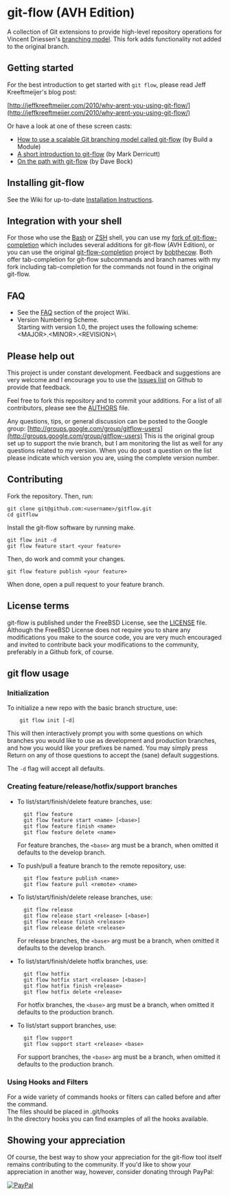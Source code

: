 # git-flow (AVH Edition)

A collection of Git extensions to provide high-level repository operations
for Vincent Driessen's [branching model](http://nvie.com/git-model "original
blog post"). This fork adds functionality not added to the original branch.


## Getting started

For the best introduction to get started with `git flow`, please read Jeff
Kreeftmeijer's blog post:

[http://jeffkreeftmeijer.com/2010/why-arent-you-using-git-flow/](http://jeffkreeftmeijer.com/2010/why-arent-you-using-git-flow/)

Or have a look at one of these screen casts:

* [How to use a scalable Git branching model called git-flow](http://buildamodule.com/video/change-management-and-version-control-deploying-releases-features-and-fixes-with-git-how-to-use-a-scalable-git-branching-model-called-gitflow) (by Build a Module)
* [A short introduction to git-flow](http://vimeo.com/16018419) (by Mark Derricutt)
* [On the path with git-flow](http://codesherpas.com/screencasts/on_the_path_gitflow.mov) (by Dave Bock)


## Installing git-flow

See the Wiki for up-to-date [Installation Instructions](https://github.com/petervanderdoes/gitflow/wiki/Installation).


## Integration with your shell

For those who use the [Bash](http://www.gnu.org/software/bash/) or [ZSH](http://www.zsh.org) 
shell, you can use my [fork of git-flow-completion](https://github.com/petervanderdoes/git-flow-completion) 
which includes several additions for git-flow (AVH Edition), or you can use the 
original [git-flow-completion](http://github.com/bobthecow/git-flow-completion) 
project by [bobthecow](http://github.com/bobthecow). Both offer tab-completion 
for git-flow subcommands and branch names with my fork including tab-completion 
for the commands not found in the original git-flow.


## FAQ

* See the [FAQ](http://github.com/petervanderdoes/gitflow/wiki/FAQ) section
of the project Wiki.
* Version Numbering Scheme.  
Starting with version 1.0, the project uses the following scheme:
\<MAJOR\>.\<MINOR\>.\<REVISION\>\

## Please help out

This project is under constant development. Feedback and suggestions are very
welcome and I encourage you to use the [Issues
list](http://github.com/petervanderdoes/gitflow/issues) on Github to provide that
feedback.

Feel free to fork this repository and to commit your additions. For a list of 
all contributors, please see the [AUTHORS](AUTHORS) file.

Any questions, tips, or general discussion can be posted to the Google group:
[http://groups.google.com/group/gitflow-users](http://groups.google.com/group/gitflow-users)
This is the original group set up to support the nvie branch, but I am monitoring
the list as well for any questions related to my version.
When you do post a question on the list please indicate which version you are,
using the complete version number.

## Contributing

Fork the repository.  Then, run:

```shell
git clone git@github.com:<username>/gitflow.git
cd gitflow
```
Install the git-flow software by running make.

```shell
git flow init -d
git flow feature start <your feature>
```

Then, do work and commit your changes.

```shell
git flow feature publish <your feature>
```

When done, open a pull request to your feature branch.

## License terms

git-flow is published under the FreeBSD License, see the
[LICENSE](LICENSE) file. Although the FreeBSD License does not require you to
share any modifications you make to the source code, you are very much
encouraged and invited to contribute back your modifications to the community,
preferably in a Github fork, of course.


## git flow usage

### Initialization

To initialize a new repo with the basic branch structure, use:

		git flow init [-d]

This will then interactively prompt you with some questions on which branches
you would like to use as development and production branches, and how you
would like your prefixes be named. You may simply press Return on any of
those questions to accept the (sane) default suggestions.

The ``-d`` flag will accept all defaults.


### Creating feature/release/hotfix/support branches

* To list/start/finish/delete feature branches, use:

  		git flow feature
  		git flow feature start <name> [<base>]
  		git flow feature finish <name>
  		git flow feature delete <name>

  For feature branches, the `<base>` arg must be a branch, when omitted it defaults to the develop branch.

* To push/pull a feature branch to the remote repository, use:

  		git flow feature publish <name>
		git flow feature pull <remote> <name>

* To list/start/finish/delete release branches, use:

  		git flow release
  		git flow release start <release> [<base>]
  		git flow release finish <release>
  		git flow release delete <release>

  For release branches, the `<base>` arg must be a branch, when omitted it defaults to the develop branch.

* To list/start/finish/delete hotfix branches, use:

  		git flow hotfix
  		git flow hotfix start <release> [<base>]
  		git flow hotfix finish <release>
  		git flow hotfix delete <release>

  For hotfix branches, the `<base>` arg must be a branch, when omitted it defaults to the production branch.

* To list/start support branches, use:

  		git flow support
  		git flow support start <release> <base>

  For support branches, the `<base>` arg must be a branch, when omitted it defaults to the production branch.

### Using Hooks and Filters

For a wide variety of commands hooks or filters can called before and after
the command.  
The files should be placed in .git/hooks  
In the directory hooks you can find examples of all the hooks available.

## Showing your appreciation

Of course, the best way to show your appreciation for the git-flow tool itself
remains contributing to the community.  If you'd like to show your appreciation
in another way, however, consider donating through PayPal:

[![PayPal][2]][1]

[1]: https://www.paypal.com/cgi-bin/webscr?cmd=_donations&business=S85FXJ9EBHAF2&lc=US&item_name=gitflow&item_number=gitflow&no_note=0&cn=Add%20special%20instructions%20to%20the%20seller&no_shipping=1&rm=1&return=https%3a%2f%2fgithub%2ecom%2fpetervanderdoes%2fgitflow&cancel_return=https%3a%2f%2fgithub%2ecom%2fpetervanderdoes%2fgitflow&currency_code=USD&bn=PP%2dDonationsBF%3abtn_donate_SM%2egif%3aNonHosted
[2]: https://www.paypalobjects.com/en_US/i/btn/btn_donate_SM.gif
